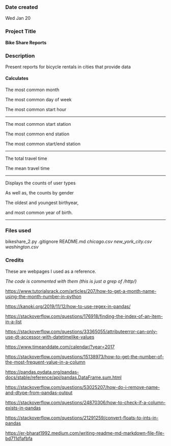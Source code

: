 ### Date created
Wed Jan 20

### Project Title
**Bike Share Reports**

### Description
Present reports for bicycle rentals in cities that provide data

#### Calculates

The most common month 

The most common day of week 

The most common start hour 

---

The most common start station 

The most common end station 

The most common start/end station 

---

The total travel time 

The mean travel time

---

Displays the counts of user types

As well as, the counts by gender

The oldest and youngest birthyear,

and most common year of birth.

---

### Files used
bikeshare_2.py
.gitignore 
README.md
    _chicago.csv  new_york_city.csv  washington.csv_

### Credits
These are webpages I used as a reference.

_The code is commented with them (this is just a grep of /http/)_

https://www.tutorialsrack.com/articles/207/how-to-get-a-month-name-using-the-month-number-in-python

https://kanoki.org/2019/11/12/how-to-use-regex-in-pandas/

https://stackoverflow.com/questions/176918/finding-the-index-of-an-item-in-a-list

https://stackoverflow.com/questions/33365055/attributeerror-can-only-use-dt-accessor-with-datetimelike-values

https://www.timeanddate.com/calendar/?year=2017

https://stackoverflow.com/questions/15138973/how-to-get-the-number-of-the-most-frequent-value-in-a-column

https://pandas.pydata.org/pandas-docs/stable/reference/api/pandas.DataFrame.sum.html

https://stackoverflow.com/questions/53025207/how-do-i-remove-name-and-dtype-from-pandas-output

https://stackoverflow.com/questions/24870306/how-to-check-if-a-column-exists-in-pandas

https://stackoverflow.com/questions/21291259/convert-floats-to-ints-in-pandas

https://er-bharat1992.medium.com/writing-readme-md-markdown-file-file-bd711d1afbfa

